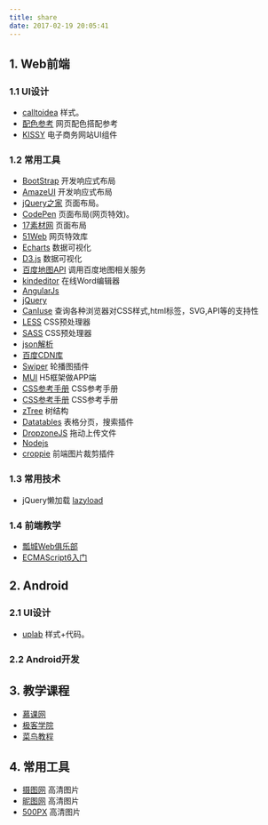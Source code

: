 ```yaml
---
title: share
date: 2017-02-19 20:05:41
---
```


## 1. Web前端

### 1.1 UI设计

- [calltoidea](http://www.calltoidea.com/) 样式。
- [配色参考](http://www.colorhunt.co/) 网页配色搭配参考
- [KISSY](http://docs.kissyui.com/) 电子商务网站UI组件

### 1.2 常用工具

- [BootStrap](http://www.bootcss.com/) 开发响应式布局
- [AmazeUI](http://amazeui.org/) 开发响应式布局
- [jQuery之家](http://www.htmleaf.com/) 页面布局。
- [CodePen](https://codepen.io/) 页面布局(网页特效)。
- [17素材网](http://www.17sucai.com/) 页面布局
- [51Web](http://www.5iweb.com.cn/) 网页特效库
- [Echarts](http://echarts.baidu.com/index.html) 数据可视化
- [D3.js](https://d3js.org/) 数据可视化
- [百度地图API](http://lbsyun.baidu.com/index.php) 调用百度地图相关服务
- [kindeditor](http://kindeditor.net/demo.php) 在线Word编辑器
- [AngularJs](http://www.ngnice.com/)
- [jQuery](http://jquery.com/)
- [CanIuse](http://caniuse.com/) 查询各种浏览器对CSS样式,html标签，SVG,API等的支持性
- [LESS](http://lesscss.cn/) CSS预处理器
- [SASS](https://www.sass.hk/) CSS预处理器
- [json解析](http://www.json.cn/)
- [百度CDN库](http://cdn.code.baidu.com/)
- [Swiper](http://www.swiper.com.cn/) 轮播图插件
- [MUI](http://dev.dcloud.net.cn/mui/) H5框架做APP端
- [CSS参考手册](http://css.doyoe.com/) CSS参考手册
- [CSS参考手册](https://developer.mozilla.org/zh-CN/docs/Web/CSS/Reference) CSS参考手册
- [zTree](http://www.jyvtc.com/dzb/uiFramework/js/zTree-v3.2/api/API_cn.html) 树结构
- [Datatables](http://www.datatables.club/) 表格分页，搜索插件
- [DropzoneJS](http://www.dropzonejs.com/) 拖动上传文件
- [Nodejs](https://nodejs.org/zh-cn/)
- [croppie](http://www.croppic.net/) 前端图片裁剪插件

### 1.3 常用技术

- jQuery懒加载 [lazyload](http://appelsiini.net/projects/lazyload/)

### 1.4 前端教学

- [瓢城Web俱乐部](http://www.ycku.com/)
- [ECMAScript6入门](http://es6.ruanyifeng.com/)

## 2. Android

### 2.1 UI设计

- [uplab](https://material.uplabs.com/) 样式+代码。

### 2.2 Android开发

## 3. 教学课程

- [慕课网](http://www.imooc.com/)
- [极客学院](http://www.jikexueyuan.com/)
- [菜鸟教程](http://www.runoob.com/)

## 4. 常用工具

- [摄图网](http://www.699pic.com) 高清图片
- [昵图网](http://www.nipic.com) 高清图片
- [500PX](http://www.500px.com) 高清图片